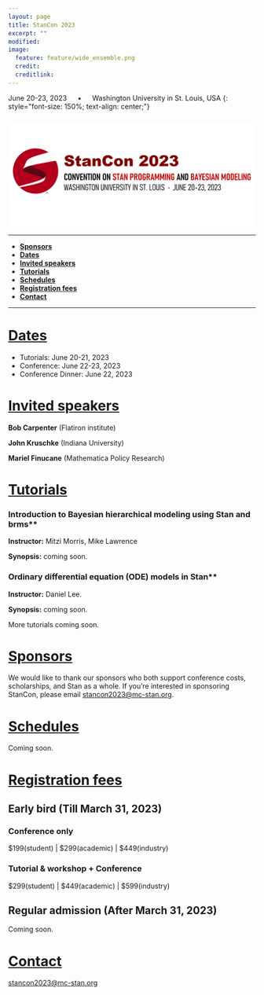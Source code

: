 ```yaml
---
layout: page
title: StanCon 2023
excerpt: ""
modified:
image:
  feature: feature/wide_ensemble.png
  credit:
  creditlink:
---
```


June 20-23, 2023      &emsp; &bull; &emsp; Washington University in St. Louis, USA
{: style="font-size: 150%; text-align: center;"}

<center style="padding: 0.75em 0 0 0">
<img width="600" src="./img/header.png" /><br>
</center>

------
- [**Sponsors**](#sponsors)
- [**Dates**](#dates)
- [**Invited speakers**](#speakers)
- [**Tutorials**](#tutorials)
- [**Schedules**](#schedules)
- [**Registration fees**](#fees)
- [**Contact**](#contact)

------

# [Dates](#dates)
<ul>
<li>Tutorials: June 20-21, 2023</li>

<li>Conference: June 22-23, 2023</li>

<li> Conference Dinner: June 22, 2023</li>


</ul>

# [Invited speakers](#speakers)
**Bob Carpenter** (Flatiron institute)

**John Kruschke** (Indiana University)

**Mariel Finucane** (Mathematica Policy Research)

# [Tutorials](#tutorials)
### Introduction to Bayesian hierarchical modeling using Stan and brms**
**Instructor:** Mitzi Morris, Mike Lawrence

**Synopsis:** coming soon.

### Ordinary differential equation (ODE) models in Stan**
**Instructor:** Daniel Lee.

**Synopsis:** coming soon.

More tutorials coming soon.

# [Sponsors](#sponsors)
We would like to thank our sponsors who both support conference costs, scholarships, and Stan as a whole. If you’re interested in sponsoring StanCon, please email [stancon2023@mc-stan.org](mailto:stancon2023@mc-stan.org).

<!-- <center style="padding: 0.75em 0 0 0"> -->
<!-- <span style="display:inline-block; width: 0.75em;"> -->
<!-- </span> -->
<!-- <a href="https://www.generable.com/"><img width="200" src="logos/generable_word_logo.png" /></a> -->

<!-- <span style="display:inline-block; width: 0.75em;"></span> -->
<!-- <hr> -->

<!-- <a href="https://www.astrazeneca.com/"><img width="200" src="logos/astrazeneca-logo.jpg" /></a> -->
<!-- <hr> -->

<!-- <a href="https://www.bayer.com/"><img width="200" src="logos/bayer.png" /></a> -->
<!-- <hr> -->

<!-- <a href="https://www.jumpingrivers.com/"><img width="200" src="logos/JumpingRivers.png" /></a> -->
<!-- <hr> -->

<!-- <a href="https://quantbet.com/"><img width="300" src="logos/quantBet.png" /></a> -->
<!-- <hr> -->

<!-- </center> -->

# [Schedules](#schedules)
Coming soon.

# [Registration fees](#fees)
## Early bird (Till March 31, 2023)
### Conference only

$199(student) | $299(academic) | $449(industry)

### Tutorial & workshop + Conference

$299(student) | $449(academic) | $599(industry)

## Regular admission (After March 31, 2023)
Coming soon.

# [Contact](#contact)

[stancon2023@mc-stan.org](mailto:stancon2023@mc-stan.org)
